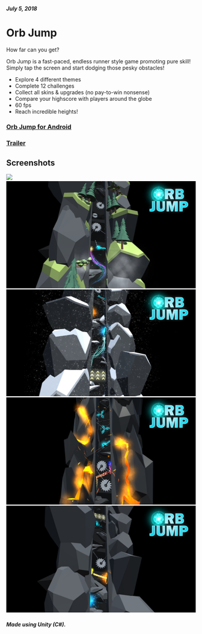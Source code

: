 ##### July 5, 2018
# Orb Jump
How far can you get?

Orb Jump is a fast-paced, endless runner style game promoting pure skill! Simply tap the screen and start dodging those pesky obstacles!

* Explore 4 different themes
* Complete 12 challenges
* Collect all skins & upgrades (no pay-to-win nonsense)
* Compare your highscore with players around the globe
* 60 fps
* Reach incredible heights!

### [Orb Jump for Android](https://play.google.com/store/apps/details?id=com.Powershot.OrbJump)
### [Trailer](https://www.youtube.com/watch?v=eo8673PNSI4)

## Screenshots
![](PromoImages/OrbJumpPromo5.png)
![](PromoImages/OrbJumpPromo1.png)
![](PromoImages/OrbJumpPromo2.png)
![](PromoImages/OrbJumpPromo3.png)
![](PromoImages/OrbJumpPromo4.png)

##### Made using Unity (C#).
